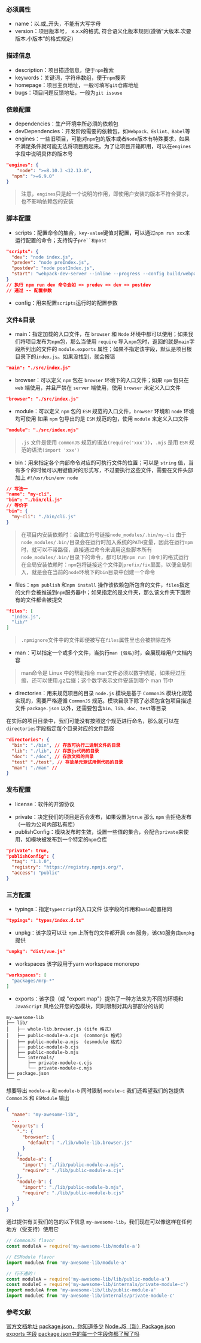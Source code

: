 ### 必须属性
- name：以.或_开头，不能有大写字母
- version：项目版本号， x.x.x的格式, 符合语义化版本规则(遵循“大版本.次要版本.小版本”的格式规定)

### 描述信息
- description：项目描述信息，便于`npm`搜索
- keywords：关键词，字符串数组，便于`npm`搜索
- homepage：项目主页地址，一般可填写`git`仓库地址
- bugs：项目问题反馈地址，一般为`git issuse`

### 依赖配置
- dependencies：生产环境中所必须的依赖包
- devDependencies：开发阶段需要的依赖包，如`Webpack、Eslint、Babel`等
- engines：一些旧项目，可能对`npm`包的版本或者`Node`版本有特殊要求，如果不满足条件就可能无法将项目跑起来。为了让项目开箱即用，可以在`engines`字段中说明具体的版本号
```json
"engines": {
	"node": ">=8.10.3 <12.13.0",
  "npm": ">=6.9.0"
}
```
> 注意，`engines`只是起一个说明的作用，即使用户安装的版本不符合要求，也不影响依赖包的安装

### 脚本配置
- scripts：配置命令的集合，`key-value`键值对配置，可以通过`npm run xxx`来运行配置的命令；支持钩子`pre``和post`

```json
"scripts": {
  "dev": "node index.js",
  "predev": "node preIndex.js",
  "postdev": "node postIndex.js",
  "start": "webpack-dev-server --inline --progress --config build/webpack.dev.conf.js",
}
// 执行 npm run dev 命令会如 => predev => dev => postdev
// 通过 -- 配置参数
```
- config：用来配置`scripts`运行时的配置参数

### 文件&目录
* main：指定加载的入口文件，在 `browser` 和 `Node` 环境中都可以使用；如果我们将项目发布为`npm`包，那么当使用 `require` 导入`npm`包时，返回的就是`main`字段所列出的文件的 `module.exports` 属性；如果不指定该字段，默认是项目根目录下的`index.js`。如果没找到，就会报错
```json
"main": "./src/index.js"
```

- browser：可以定义 `npm` 包在 `browser` 环境下的入口文件；如果 `npm` 包只在 `web` 端使用，并且严禁在 `server` 端使用，使用 `browser` 来定义入口文件
```json
"browser": "./src/index.js" 
```


* module：可以定义 `npm` 包的 `ESM` 规范的入口文件，`browser` 环境和 `node` 环境均可使用 如果 `npm` 包导出的是 `ESM` 规范的包，使用 `module` 来定义入口文件
```json
"module": "./src/index.mjs"
```
> `.js` 文件是使用 `commonJS` 规范的语法`(require('xxx'))`，`.mjs` 是用 `ESM` 规范的语法`(import 'xxx')`


* bin：用来指定各个内部命令对应的可执行文件的位置；可以是 `string` 值，当有多个的时候可以用键值对的形式写，不过要执行这些文件，需要在文件头部加上 `#!/usr/bin/env node`
```json
// 写法一
"name": "my-cli",
"bin": "./bin/cli.js"
// 等价于
"bin": {
  "my-cli": "./bin/cli.js"
}
```
> 在项目内安装依赖时：会建立符号链接`node_modules/.bin/my-cli` 由于`node_modules/.bin/`目录会在运行时加入系统的`PATH`变量，因此在运行`npm`时，就可以不带路径，直接通过命令来调用这些脚本所有`node_modules/.bin/`目录下的命令，都可以用`npm run [命令]`的格式运行
> 在全局安装依赖时：`npm`包将链接这个文件到`prefix/fix`里面，以便全局引入，就是会在当前的`node`环境下的`bin`目录中创建一个命令


* files：`npm publish` 和`npm install` 操作该依赖包所包含的文件，`files`指定的文件会被推送到`npm`服务器中；如果指定的是文件夹，那么该文件夹下面所有的文件都会被提交
```json
"files": [
  "index.js",
  "lib/"
]
```
> `.npmignore`文件中的文件即便被写在`files`属性里也会被排除在外

- man：可以指定一个或多个文件，当执行`man {包名}`时，会展现给用户文档内容
> man命令是 Linux 中的帮助指令
> man文件必须以数字结尾，如果经过压缩，还可以使用.gz后缀；这个数字表示文件安装到哪个 man 节中


- directories：用来规范项目的目录 `node.js` 模块是基于 `CommonJS` 模块化规范实现的，需要严格遵循 `CommonJS` 规范。模块目录下除了必须包含包项目描述文件 `package.json` 以外，还需要包含`bin、lib、doc、test`等目录

在实际的项目目录中，我们可能没有按照这个规范进行命名，那么就可以在`directories`字段指定每个目录对应的文件路径
```json
"directories": {
  "bin": "./bin", // 存放可执行二进制文件的目录
  "lib": "./lib", // 存放js代码的目录
  "doc": "./doc", // 存放文档的目录
  "test" "./test", // 存放单元测试用例代码的目录
  "man": "./man" //
}
```

### 发布配置
- license：软件的开源协议
* private：决定我们的项目是否会发布，如果设置为`true` 那么 `npm` 会拒绝发布（一般为公司内部私有库）
* publishConfig：模块发布时生效，设置一些值的集合，会配合`private`来使用，如模块被发布到一个特定的`npm`仓库
```json
"private": true,
"publishConfig": {
  "tag": "1.1.0",
  "registry": "https://registry.npmjs.org/",
  "access": "public"
}
```

### 三方配置
* typings：指定`typescript`的入口文件 该字段的作用和`main`配置相同
```json
"typings": "types/index.d.ts"
```

* unpkg：该字段可以让 `npm` 上所有的文件都开启 `cdn` 服务，该`CND`服务由`unpkg`提供
```json
"unpkg": "dist/vue.js"
```

* workspaces 该字段用于yarn workspace monorepo
```json
"workspaces": [
  "packages/mrp-*"
]
```

* exports：该字段（或 "export map"）提供了一种方法来为不同的环境和 `JavaScript` 风格公开您的包模块，同时限制对其内部部分的访问
```
my-awesome-lib
├── lib/
│   ├── whole-lib.browser.js (iife 格式)
│   ├── public-module-a.cjs  (commonjs 格式)
│   ├── public-module-a.mjs  (esmodule 格式)
│   ├── public-module-b.cjs
│   ├── public-module-b.mjs
│   └── internals/
│       ├── private-module-c.cjs
│       └── private-module-c.mjs
├── package.json
└── …
```
想要导出 `module-a` 和 `module-b` 同时限制 `module-c` 我们还希望我们的包提供 `CommonJS` 和 `ESModule` 输出

```json
{
  "name": "my-awesome-lib",
  ...
  "exports": {
    ".": {
      "browser": {
        "default": "./lib/whole-lib.browser.js"
      }
    },
    "module-a": {
      "import": "./lib/public-module-a.mjs",
      "require": "./lib/public-module-a.cjs"
    },
    "module-b": {
      "import": "./lib/public-module-b.mjs",
      "require": "./lib/public-module-b.cjs"
    }
  }
}

```

通过提供有关我们的包的以下信息 `my-awesome-lib`，我们现在可以像这样在任何地方（受支持）使用它

```js
// CommonJS flavor
const moduleA = require('my-awesome-lib/module-a')

// ESModule flavor
import moduleA from 'my-awesome-lib/module-a'

// 行不通的！
const moduleA = require('my-awesome-lib/lib/public-module-a')
const moduleC = require('my-awesome-lib/internals/private-module-c')
import moduleA from 'my-awesome-lib/lib/public-module-a'
import moduleC from 'my-awesome-lib/internals/private-module-c'
```

### 参考文献

[官方文档地址](https://docs.npmjs.com/cli/v8/configuring-npm/package-json)
[package.json，你知道多少](https://juejin.cn/post/7023539063424548872#heading-12)
[Node.JS（新）Package.json exports 字段](https://www.cnblogs.com/taohuaya/p/15573719.html)
[package.json中的每一个字段你都了解了吗](https://www.jianshu.com/p/a8ca1216adb3)